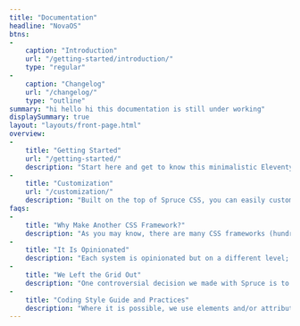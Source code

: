 ```yaml
---
title: "Documentation"
headline: "NovaOS"
btns:
-
    caption: "Introduction"
    url: "/getting-started/introduction/"
    type: "regular"
-
    caption: "Changelog"
    url: "/changelog/"
    type: "outline"
summary: "hi hello hi this documentation is still under working"
displaySummary: true
layout: "layouts/front-page.html"
overview:
-
    title: "Getting Started"
    url: "/getting-started/"
    description: "Start here and get to know this minimalistic Eleventy theme."
-
    title: "Customization"
    url: "/customization/"
    description: "Built on the top of Spruce CSS, you can easily customize its look."
faqs:
-
    title: "Why Make Another CSS Framework?"
    description: "As you may know, there are many CSS frameworks (hundreds of them, and a lot of them are not maintained today). Everybody can choose one that suits their work style or project requirements. So why make another one? It is certainly not because we can do it better but because we want to do it our way. We want to be in control and make decisions."
-
    title: "It Is Opinionated"
    description: "Each system is opinionated but on a different level; this is valid for Spruce too. We don’t want to vote for (strictly) any particular solution (because there is always more than one), but we will show you what we think is the best for us (and maybe for you too). We don’t believe there is a good or bad solution, but we can learn from any of them."
-
    title: "We Left the Grid Out"
    description: "One controversial decision we made with Spruce is to leave a classical grid system out. Because of the late CSS layout model developments like Flexbox and Grid, we think it can be eliminated; this doesn’t mean that we won’t show you how to make layouts with ease, but we try to make it the modern way."
-
    title: "Coding Style Guide and Practices"
    description: "Where it is possible, we use elements and/or attributes to style elements, but it is still a class-based framework."
---
```

